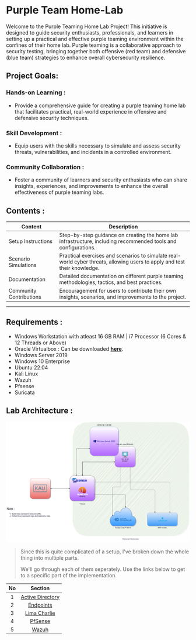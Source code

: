 # Purple Team Home-Lab

Welcome to the Purple Teaming Home Lab Project! This initiative is designed to guide security enthusiasts, professionals, and learners in setting up a practical and effective purple teaming environment within the confines of their home lab. Purple teaming is a collaborative approach to security testing, bringing together both offensive (red team) and defensive (blue team) strategies to enhance overall cybersecurity resilience.

## Project Goals:
### Hands-on Learning : 
- Provide a comprehensive guide for creating a purple teaming home lab that facilitates practical, real-world experience in offensive and defensive security techniques.

### Skill Development :
- Equip users with the skills necessary to simulate and assess security threats, vulnerabilities, and incidents in a controlled environment.

### Community Collaboration : 
- Foster a community of learners and security enthusiasts who can share insights, experiences, and improvements to enhance the overall effectiveness of purple teaming labs.

## Contents :
|Content|Description|
|---|---|
|Setup Instructions|Step-by-step guidance on creating the home lab infrastructure, including recommended tools and configurations.|
|Scenario Simulations|Practical exercises and scenarios to simulate real-world cyber threats, allowing users to apply and test their knowledge.|
|Documentation|Detailed documentation on different purple teaming methodologies, tactics, and best practices.|
|Community Contributions|Encouragement for users to contribute their own insights, scenarios, and improvements to the project.|

---

## Requirements :

- Windows Workstation with atleast 16 GB RAM |  i7 Processor (6 Cores & 12 Threads or Above)
- Oracle Virtualbox : Can be downloaded [**here**](https://www.virtualbox.org/wiki/Downloads).
- Windows Server 2019
- Windows 10 Enterprise
- Ubuntu 22.04
- Kali Linux
- Wazuh
- Pfsense
- Suricata

## Lab Architecture :

![Purple Team Lab Architecture](/PurpleTeam_Lab_Architecture.png)

> Since this is quite complicated of a setup, I've broken down the whole thing into multiple parts.
>
> We'll go through each of them seperately. Use the links below to get to a specific part of the implementation.
>

|No|Section|
|:-----:|:-----:|
|1|[Active Directory](/Active%20Directory/Active%20Directory%20Setup.md)|
|2|[Endpoints](/Endpoints/Endpoint%20Setup.md)|
|3|[Lima Charlie](/Lima%20Charlie/LimaCharlie%20Setup.md)|
|4|[PfSense](/PfSense/PfSense%20Setup.md)|
|5|[Wazuh](/Wazuh/Wazuh%20Setup.md)|

